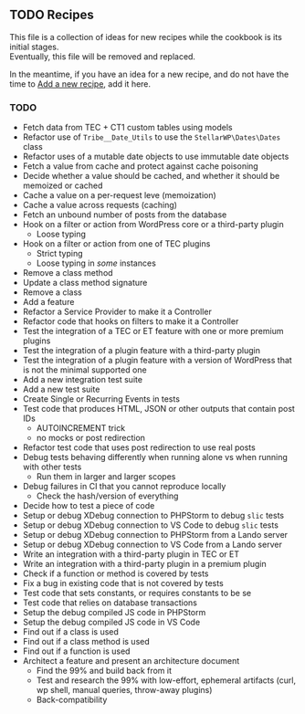## TODO Recipes

This file is a collection of ideas for new recipes while the cookbook is its initial stages.  
Eventually, this file will be removed and replaced.

In the meantime, if you have an idea for a new recipe, and do not have the time to [Add a new recipe][1], add it here.

### TODO

* Fetch data from TEC + CT1 custom tables using models
* Refactor use of `Tribe__Date_Utils` to use the `StellarWP\Dates\Dates` class
* Refactor uses of a mutable date objects to use immutable date objects
* Fetch a value from cache and protect against cache poisoning
* Decide whether a value should be cached, and whether it should be memoized or cached
* Cache a value on a per-request leve (memoization)
* Cache a value across requests (caching)
* Fetch an unbound number of posts from the database
* Hook on a filter or action from WordPress core or a third-party plugin
    - Loose typing
* Hook on a filter or action from one of TEC plugins
    - Strict typing
    - Loose typing in _some_ instances
* Remove a class method
* Update a class method signature
* Remove a class
* Add a feature
* Refactor a Service Provider to make it a Controller
* Refactor code that hooks on filters to make it a Controller
* Test the integration of a TEC or ET feature with one or more premium plugins
* Test the integration of a plugin feature with a third-party plugin
* Test the integration of a plugin feature with a version of WordPress that is not the minimal supported one
* Add a new integration test suite
* Add a new test suite
* Create Single or Recurring Events in tests
* Test code that produces HTML, JSON or other outputs that contain post IDs
    - AUTOINCREMENT trick
    - no mocks or post redirection
* Refactor test code that uses post redirection to use real posts
* Debug tests behaving differently when running alone vs when running with other tests
    - Run them in larger and larger scopes
* Debug failures in CI that you cannot reproduce locally
    - Check the hash/version of everything
* Decide how to test a piece of code
* Setup or debug XDebug connection to PHPStorm to debug `slic` tests
* Setup or debug XDebug connection to VS Code to debug `slic` tests
* Setup or debug XDebug connection to PHPStorm from a Lando server
* Setup or debug XDebug connection to VS Code from a Lando server
* Write an integration with a third-party plugin in TEC or ET
* Write an integration with a third-party plugin in a premium plugin
* Check if a function or method is covered by tests
* Fix a bug in existing code that is not covered by tests
* Test code that sets constants, or requires constants to be se
* Test code that relies on database transactions
* Setup the debug compiled JS code in PHPStorm
* Setup the debug compiled JS code in VS Code
* Find out if a class is used
* Find out if a class method is used
* Find out if a function is used
* Architect a feature and present an architecture document
    - Find the 99% and build back from it
    - Test and research the 99% with low-effort, ephemeral artifacts (curl, wp shell, manual queries, throw-away plugins)
    - Back-compatibility


[1]: recipes/adding-a-new-recipe/index.md
